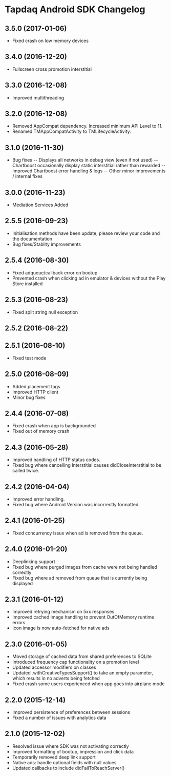 # Tapdaq Android SDK Changelog

## 3.5.0 (2017-01-06)

- Fixed crash on low memory devices

## 3.4.0 (2016-12-20)

- Fullscreen cross promotion interstitial

## 3.3.0 (2016-12-08)

- Improved multithreading

## 3.2.0 (2016-12-08)

- Removed AppCompat dependency. Increased minimum API Level to 11.
- Renamed TMAppCompatActivity to TMLifecycleActivity.

## 3.1.0 (2016-11-30)

- Bug fixes
-- Displays all networks in debug view (even if not used)
-- Chartboost occasionally display static interstitial rather than rewarded
-- Improved Chartboost error handling & logs
-- Other minor improvements / internal fixes

## 3.0.0 (2016-11-23)

- Mediation Services Added

## 2.5.5 (2016-09-23)

- Initialisation methods have been update, please review your code and the documentation
- Bug fixes/Stablity improvements

## 2.5.4 (2016-08-30)

- Fixed adqueue/callback error on bootup
- Prevented crash when clicking ad in emulator & devices without the Play Store installed

## 2.5.3 (2016-08-23)

- Fixed split string null exception

## 2.5.2 (2016-08-22)


## 2.5.1 (2016-08-10)

- Fixed test mode

## 2.5.0 (2016-08-09)

- Added placement tags
- Improved HTTP client
- Minor bug fixes

## 2.4.4 (2016-07-08)

- Fixed crash when app is backgrounded
- Fixed out of memory crash

## 2.4.3 (2016-05-28)

- Improved handling of HTTP status codes. 
- Fixed bug where cancelling Interstitial causes didCloseInterstitial to be called twice.

## 2.4.2 (2016-04-04)

- Improved error handling.
- Fixed bug where Android Version was incorrectly formatted. 

## 2.4.1 (2016-01-25)

- Fixed concurrency issue when ad is removed from the queue.

## 2.4.0 (2016-01-20)

- Deeplinking support
- Fixed bug where purged images from cache were not being handled correctly
- Fixed bug where ad removed from queue that is currently being displayed

## 2.3.1 (2016-01-12)

- Improved retrying mechanism on 5xx responses
- Improved cached image handling to prevent OutOfMemory runtime errors
- Icon image is now auto-fetched for native ads

## 2.3.0 (2016-01-05)

- Moved storage of cached data from shared preferences to SQLite
- Introduced frequency cap functionality on a promotion level
- Updated accessor modifiers on classes
- Updated .withCreativeTypesSupport() to take an empty parameter, which results in no adverts being fetched
- Fixed crash some users experienced when app goes into airplane mode

## 2.2.0 (2015-12-14)

- Improved persistence of preferences between sessions
- Fixed a number of issues with analytics data

## 2.1.0 (2015-12-02)

- Resolved issue where SDK was not activating correctly
- Improved formatting of bootup, impression and click data
- Temporarily removed deep link support
- Native ads: handle optional fields with null values
- Updated callbacks to include didFailToReachServer()
